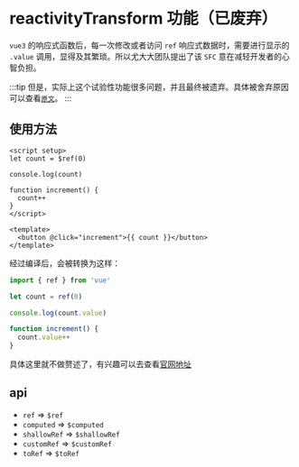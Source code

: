 # reactivityTransform 功能（已废弃）

`vue3` 的响应式函数后，每一次修改或者访问 `ref` 响应式数据时，需要进行显示的 `.value` 调用，显得及其繁琐。所以尤大大团队提出了该 `SFC` 意在减轻开发者的心智负担。

:::tip
但是，实际上这个试验性功能很多问题，并且最终被遗弃。具体被舍弃原因可以查看[`原文`](https://github.com/vuejs/rfcs/discussions/369#discussioncomment-5059028)。
:::

## 使用方法

```vue
<script setup>
let count = $ref(0)

console.log(count)

function increment() {
  count++
}
</script>

<template>
  <button @click="increment">{{ count }}</button>
</template>
```

经过编译后，会被转换为这样：

```js
import { ref } from 'vue'

let count = ref(0)

console.log(count.value)

function increment() {
  count.value++
}
```

具体这里就不做赘述了，有兴趣可以去查看[官网地址](https://cn.vuejs.org/guide/extras/reactivity-transform.html)

## api

- `ref` => `$ref`
- `computed` => `$computed`
- `shallowRef` => `$shallowRef`
- `customRef` => `$customRef`
- `toRef` => `$toRef`
